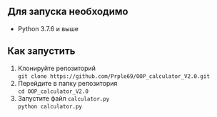 ## Для запуска необходимо
- Python 3.7.6 и выше

## Как запустить
1. Клонируйте репозиторий  
`git clone https://github.com/Prple69/OOP_calculator_V2.0.git`
2. Перейдите в папку репозитория  
`cd OOP_calculator_V2.0`
3. Запустите файл `calculator.py`  
`python calculator.py`
